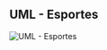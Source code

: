 ##   UML - Esportes
![UML - Esportes](https://user-images.githubusercontent.com/113953361/214947788-33b68071-e841-42cf-aabe-f36c32f0281c.png)
